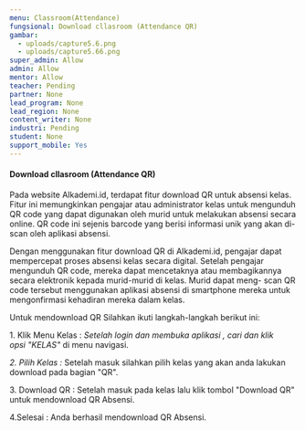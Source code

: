 ```yaml
---
menu: Classroom(Attendance)
fungsional: Download cllasroom (Attendance QR)
gambar:
  - uploads/capture5.6.png
  - uploads/capture5.66.png
super_admin: Allow
admin: Allow
mentor: Allow
teacher: Pending
partner: None
lead_program: None
lead_region: None
content_writer: None
industri: Pending
student: None
support_mobile: Yes
---
```

#### Download cllasroom (Attendance QR)

Pada website Alkademi.id, terdapat fitur download QR untuk absensi kelas. Fitur ini memungkinkan pengajar atau administrator kelas untuk mengunduh QR code yang dapat digunakan oleh murid untuk melakukan absensi secara online. QR code ini sejenis barcode yang berisi informasi unik yang akan di-scan oleh aplikasi absensi.

Dengan menggunakan fitur download QR di Alkademi.id, pengajar dapat mempercepat proses absensi kelas secara digital. Setelah pengajar mengunduh QR code, mereka dapat mencetaknya atau membagikannya secara elektronik kepada murid-murid di kelas. Murid dapat meng- scan QR code tersebut menggunakan aplikasi absensi di smartphone mereka untuk mengonfirmasi kehadiran mereka dalam kelas.

U﻿ntuk mendownload QR Silahkan ikuti langkah-langkah berikut ini:

1.﻿ Klik Menu Kelas : *Setelah login dan membuka aplikasi , cari dan klik opsi "KELAS"* di menu navigasi.

*2﻿. Pilih Kelas :* Setelah masuk silahkan pilih kelas yang akan anda lakukan download pada bagian "QR".

3﻿. Download QR : Setelah masuk pada kelas lalu klik tombol "Download QR" untuk mendownload QR Absensi.

4﻿.Selesai : Anda berhasil mendownload QR Absensi.